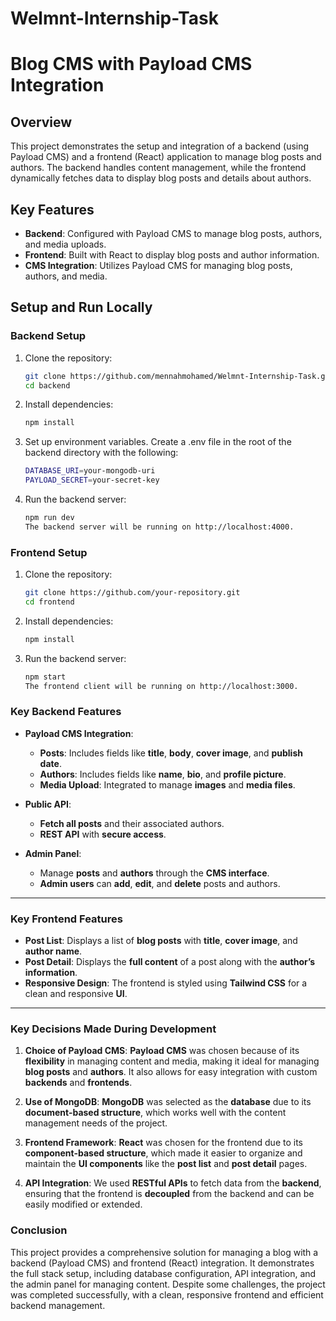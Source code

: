 # Welmnt-Internship-Task
# Blog CMS with Payload CMS Integration

## Overview

This project demonstrates the setup and integration of a backend (using Payload CMS) and a frontend (React) application to manage blog posts and authors. The backend handles content management, while the frontend dynamically fetches data to display blog posts and details about authors.

## Key Features

- **Backend**: Configured with Payload CMS to manage blog posts, authors, and media uploads.
- **Frontend**: Built with React to display blog posts and author information.
- **CMS Integration**: Utilizes Payload CMS for managing blog posts, authors, and media.

## Setup and Run Locally

### Backend Setup

1. Clone the repository:
   ```bash
   git clone https://github.com/mennahmohamed/Welmnt-Internship-Task.git
   cd backend
2. Install dependencies:
   ```bash
   npm install
3. Set up environment variables. Create a .env file in the root of the backend directory with the following:
   ```bash
   DATABASE_URI=your-mongodb-uri
   PAYLOAD_SECRET=your-secret-key
4. Run the backend server:
   ```bash
   npm run dev
   The backend server will be running on http://localhost:4000.


### Frontend Setup

1. Clone the repository:
   ```bash
   git clone https://github.com/your-repository.git
   cd frontend
2. Install dependencies:
   ```bash
   npm install
4. Run the backend server:
   ```bash
   npm start
   The frontend client will be running on http://localhost:3000.

### **Key Backend Features**

- **Payload CMS Integration**:
  - **Posts**: Includes fields like **title**, **body**, **cover image**, and **publish date**.
  - **Authors**: Includes fields like **name**, **bio**, and **profile picture**.
  - **Media Upload**: Integrated to manage **images** and **media files**.

- **Public API**:
  - **Fetch all posts** and their associated authors.
  - **REST API** with **secure access**.

- **Admin Panel**:
  - Manage **posts** and **authors** through the **CMS interface**.
  - **Admin users** can **add**, **edit**, and **delete** posts and authors.

---

### **Key Frontend Features**

- **Post List**: Displays a list of **blog posts** with **title**, **cover image**, and **author name**.
- **Post Detail**: Displays the **full content** of a post along with the **author’s information**.
- **Responsive Design**: The frontend is styled using **Tailwind CSS** for a clean and responsive **UI**.

---

### **Key Decisions Made During Development**

1. **Choice of Payload CMS**: **Payload CMS** was chosen because of its **flexibility** in managing content and media, making it ideal for managing **blog posts** and **authors**. It also allows for easy integration with custom **backends** and **frontends**.

2. **Use of MongoDB**: **MongoDB** was selected as the **database** due to its **document-based structure**, which works well with the content management needs of the project.

3. **Frontend Framework**: **React** was chosen for the frontend due to its **component-based structure**, which made it easier to organize and maintain the **UI components** like the **post list** and **post detail** pages.

4. **API Integration**: We used **RESTful APIs** to fetch data from the **backend**, ensuring that the frontend is **decoupled** from the backend and can be easily modified or extended.


### **Conclusion**
This project provides a comprehensive solution for managing a blog with a backend (Payload CMS) and frontend (React) integration. It demonstrates the full stack setup, including database configuration, API integration, and the admin panel for managing content. Despite some challenges, the project was completed successfully, with a clean, responsive frontend and efficient backend management.
